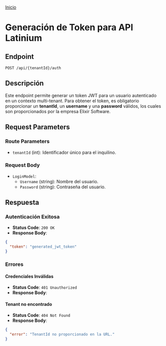 ﻿[Inicio](../README.md)

# Generación de Token para API Latinium

## Endpoint
`POST /api/{tenantId}/auth`

## Descripción
Este endpoint permite generar un token JWT para un usuario autenticado en un contexto multi-tenant. Para obtener el token, es obligatorio proporcionar un **tenantId**, un **username** y una **password** válidos, los cuales son proporcionados por la empresa Elixir Software.

## Request Parameters

### Route Parameters
- `tenantId` (int): Identificador único para el inquilino.

### Request Body
- `LoginModel`:
  - `Username` (string): Nombre del usuario.
  - `Password` (string): Contraseña del usuario.

## Respuesta

### Autenticación Exitosa
- **Status Code**: `200 OK`
- **Response Body**:

```json
{
  "token": "generated_jwt_token"
}
```

### Errores

#### Credenciales Inválidas
- **Status Code**: `401 Unauthorized`
- **Response Body**:

#### Tenant no encontrado
- **Status Code**: `404 Not Found`
- **Response Body**:

```json
{
  "error": "TenantId no proporcionado en la URL."
}
```


